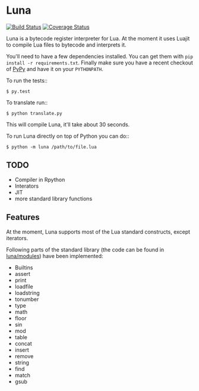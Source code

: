 Luna
=====

[![Build Status](https://travis-ci.org/fhahn/luna.png?branch=master)](https://travis-ci.org/fhahn/luna)
[![Coverage Status](https://coveralls.io/repos/fhahn/luna/badge.png)](https://coveralls.io/r/fhahn/luna)


Luna is a bytecode register interpreter for Lua. At the moment it uses Luajit to compile Lua files to bytecode
and interprets it.


You'll need to have a few dependencies installed. You can get them with ``pip
install -r requirements.txt``. Finally make sure you have a recent checkout of
[PyPy][] and have it on your ``PYTHONPATH``.

To run the tests::

    $ py.test

To translate run::

    $ python translate.py

This will compile Luna, it'll take about 30 seconds.

To run Luna directly on top of Python you can do::

    $ python -m luna /path/to/file.lua
    

[PyPy]: https://bitbucket.org/pypy/pypy


TODO
-----------

* Compiler in Rpython
* Interators
* JIT
* more standard library functions 


Features
---------

At the moment, Luna supports most of the Lua standard constructs, except iterators.

Following parts of the standard library (the code can be found in [luna/modules][]) have been implemented:

[luna/modules]: https://github.com/fhahn/luna/tree/master/luna/modules


* Builtins
 * assert
 * print
 * loadfile
 * loadstring
 * tonumber
 * type
* math
 * floor
 * sin
 * mod
* table
 * concat
 * insert
 * remove
* string
 * find
 * match
 * gsub
